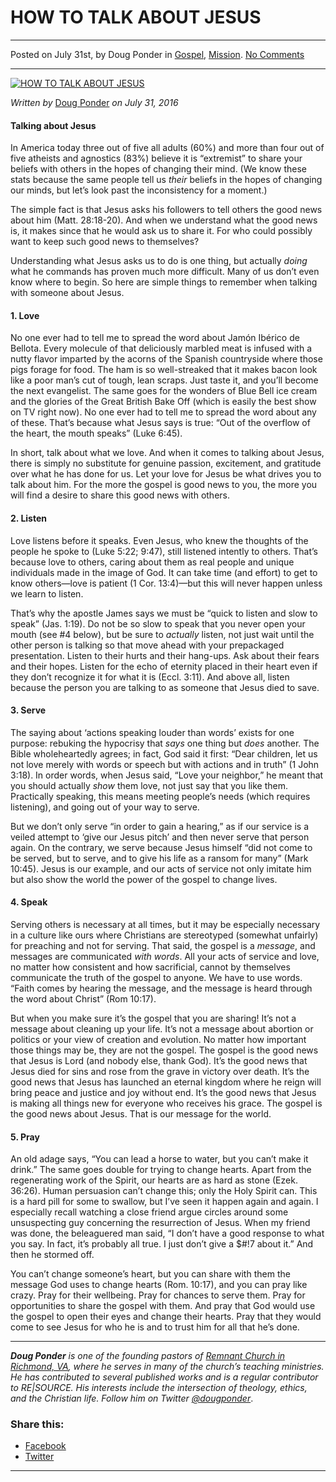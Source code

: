 HOW TO TALK ABOUT JESUS
=======================

* * *

Posted on July 31st, by Doug Ponder in [Gospel](http://www.remnantresource.org/category/gospel/), [Mission](http://www.remnantresource.org/category/mission/). [No Comments](http://www.remnantresource.org/how-to-talk-about-jesus/#respond)

* * *

[![HOW TO TALK ABOUT JESUS](http://www.remnantresource.org/wp-content/uploads/2016/07/pexels-photo-28750-700x500.jpg)](http://www.remnantresource.org/wp-content/uploads/2016/07/pexels-photo-28750.jpg)  

_Written by_ [Doug Ponder](http://www.remnantresource.org/author/doug-ponder/ "Posts by Doug Ponder") _on July 31, 2016_

#### Talking about Jesus

In America today three out of five all adults (60%) and more than four out of five atheists and agnostics (83%) believe it is “extremist” to share your beliefs with others in the hopes of changing their mind. (We know these stats because the same people tell us _their_ beliefs in the hopes of changing our minds, but let’s look past the inconsistency for a moment.)

The simple fact is that Jesus asks his followers to tell others the good news about him (Matt. 28:18-20). And when we understand what the good news is, it makes since that he would ask us to share it. For who could possibly want to keep such good news to themselves?

Understanding what Jesus asks us to do is one thing, but actually _doing_ what he commands has proven much more difficult. Many of us don’t even know where to begin. So here are simple things to remember when talking with someone about Jesus.

#### 1\. Love

No one ever had to tell me to spread the word about Jamón Ibérico de Bellota. Every molecule of that deliciously marbled meat is infused with a nutty flavor imparted by the acorns of the Spanish countryside where those pigs forage for food. The ham is so well-streaked that it makes bacon look like a poor man’s cut of tough, lean scraps. Just taste it, and you’ll become the next evangelist. The same goes for the wonders of Blue Bell ice cream and the glories of the Great British Bake Off (which is easily the best show on TV right now). No one ever had to tell me to spread the word about any of these. That’s because what Jesus says is true: “Out of the overflow of the heart, the mouth speaks” (Luke 6:45).

In short, talk about what we love. And when it comes to talking about Jesus, there is simply no substitute for genuine passion, excitement, and gratitude over what he has done for us. Let your love for Jesus be what drives you to talk about him. For the more the gospel is good news to you, the more you will find a desire to share this good news with others.

#### 2\. Listen

Love listens before it speaks. Even Jesus, who knew the thoughts of the people he spoke to (Luke 5:22; 9:47), still listened intently to others. That’s because love to others, caring about them as real people and unique individuals made in the image of God. It can take time (and effort) to get to know others—love is patient (1 Cor. 13:4)—but this will never happen unless we learn to listen.

That’s why the apostle James says we must be “quick to listen and slow to speak” (Jas. 1:19). Do not be so slow to speak that you never open your mouth (see #4 below), but be sure to _actually_ listen, not just wait until the other person is talking so that move ahead with your prepackaged presentation. Listen to their hurts and their hang-ups. Ask about their fears and their hopes. Listen for the echo of eternity placed in their heart even if they don’t recognize it for what it is (Eccl. 3:11). And above all, listen because the person you are talking to as someone that Jesus died to save.

#### 3\. Serve

The saying about ‘actions speaking louder than words’ exists for one purpose: rebuking the hypocrisy that _says_ one thing but _does_ another. The Bible wholeheartedly agrees; in fact, God said it first: “Dear children, let us not love merely with words or speech but with actions and in truth” (1 John 3:18). In order words, when Jesus said, “Love your neighbor,” he meant that you should actually _show_ them love, not just say that you like them. Practically speaking, this means meeting people’s needs (which requires listening), and going out of your way to serve.

But we don’t only serve “in order to gain a hearing,” as if our service is a veiled attempt to ‘give our Jesus pitch’ and then never serve that person again. On the contrary, we serve because Jesus himself “did not come to be served, but to serve, and to give his life as a ransom for many” (Mark 10:45). Jesus is our example, and our acts of service not only imitate him but also show the world the power of the gospel to change lives.

#### 4\. Speak

Serving others is necessary at all times, but it may be especially necessary in a culture like ours where Christians are stereotyped (somewhat unfairly) for preaching and not for serving. That said, the gospel is a _message_, and messages are communicated _with words_. All your acts of service and love, no matter how consistent and how sacrificial, cannot by themselves communicate the truth of the gospel to anyone. We have to use words. “Faith comes by hearing the message, and the message is heard through the word about Christ” (Rom 10:17).

But when you make sure it’s the gospel that you are sharing! It’s not a message about cleaning up your life. It’s not a message about abortion or politics or your view of creation and evolution. No matter how important those things may be, they are not the gospel. The gospel is the good news that Jesus is Lord (and nobody else, thank God). It’s the good news that Jesus died for sins and rose from the grave in victory over death. It’s the good news that Jesus has launched an eternal kingdom where he reign will bring peace and justice and joy without end. It’s the good news that Jesus is making all things new for everyone who receives his grace. The gospel is the good news about Jesus. That is our message for the world.

#### 5\. Pray

An old adage says, “You can lead a horse to water, but you can’t make it drink.” The same goes double for trying to change hearts. Apart from the regenerating work of the Spirit, our hearts are as hard as stone (Ezek. 36:26). Human persuasion can’t change this; only the Holy Spirit can. This is a hard pill for some to swallow, but I’ve seen it happen again and again. I especially recall watching a close friend argue circles around some unsuspecting guy concerning the resurrection of Jesus. When my friend was done, the beleaguered man said, “I don’t have a good response to what you say. In fact, it’s probably all true. I just don’t give a $#!7 about it.” And then he stormed off.

You can’t change someone’s heart, but you can share with them the message God uses to change hearts (Rom. 10:17), and you can pray like crazy. Pray for their wellbeing. Pray for chances to serve them. Pray for opportunities to share the gospel with them. And pray that God would use the gospel to open their eyes and change their hearts. Pray that they would come to see Jesus for who he is and to trust him for all that he’s done.

* * *

_**Doug Ponder** is one of the founding pastors of [Remnant Church in Richmond, VA](http://www.remnantrichmond.org/), where he serves in many of the church’s teaching ministries. He has contributed to several published works and is a regular contributor to RE|SOURCE. His interests include the intersection of theology, ethics, and the Christian life. Follow him on Twitter [@dougponder](https://twitter.com/dougponder)_.

### Share this:

*   [Facebook](http://www.remnantresource.org/how-to-talk-about-jesus/?share=facebook "Click to share on Facebook")
*   [Twitter](http://www.remnantresource.org/how-to-talk-about-jesus/?share=twitter "Click to share on Twitter")

  

* * *
